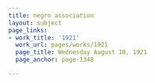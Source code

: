 ```yaml
---
title: negro association
layout: subject
page_links:
- work_title: '1921'
  work_url: pages/works/1921
  page_title: Wednesday August 10, 1921
  page_anchor: page-1348

---
```

